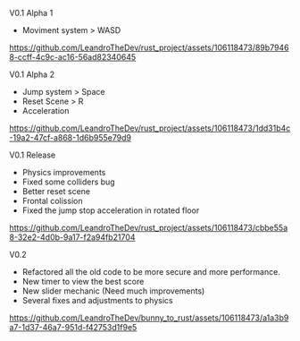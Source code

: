V0.1 Alpha 1
- Moviment system > WASD

https://github.com/LeandroTheDev/rust_project/assets/106118473/89b79468-ccff-4c9c-ac16-56ad82340645

V0.1 Alpha 2
- Jump system > Space
- Reset Scene > R
- Acceleration

https://github.com/LeandroTheDev/rust_project/assets/106118473/1dd31b4c-19a2-47cf-a868-1d6b955e79d9

V0.1 Release
- Physics improvements
- Fixed some colliders bug
- Better reset scene
- Frontal colission
- Fixed the jump stop acceleration in rotated floor

https://github.com/LeandroTheDev/rust_project/assets/106118473/cbbe55a8-32e2-4d0b-9a17-f2a94fb21704

V0.2
- Refactored all the old code to be more secure and more performance.
- New timer to view the best score
- New slider mechanic (Need much improvements)
- Several fixes and adjustments to physics

https://github.com/LeandroTheDev/bunny_to_rust/assets/106118473/a1a3b9a7-1d37-46a7-951d-f42753d1f9e5

